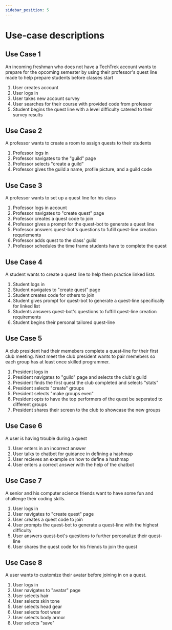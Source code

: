 ```yaml
---
sidebar_position: 5
---
```


# Use-case descriptions

## Use Case 1
An incoming freshman who does not have a TechTrek account wants to prepare for the opcoming semester by using their professor's quest line made to help prepare students before classes start
1. User creates account
2. User logs in
3. User takes new account survey
4. User searches for their course with provided code from professor
5. Student begins the quest line with a level difficulty catered to their survey results

## Use Case 2
A professor wants to create a room to assign quests to their students
1. Professor logs in
2. Professor navigates to the "guild" page
3. Professor selects "create a guild"
4. Professor gives the guild a name, profile picture, and a guild code

## Use Case 3
A professor wants to set up a quest line for his class
1. Professor logs in account
3. Professor navigates to "create quest" page
4. Professor creates a quest code to join
5. Professor gives a prompt for the quest-bot to generate a quest line
6. Professor answers quest-bot's questions to fufill quest-line creation requriements
7. Professor adds quest to the class' guild
8. Professor schedules the time frame students have to complete the quest

## Use Case 4
A student wants to create a quest line to help them practice linked lists
1.  Student logs in
2.  Student navigates to "create quest" page
3.  Student creates code for others to join
4.  Student gives prompt for quest-bot to generate a quest-line specifically for linked list
5.  Students answers quest-bot's questions to fuffill quest-line creation requirements
6.  Student begins their personal tailored quest-line

## Use Case 5
A club president had their memebers complete a quest-line for their first club meeting. Next meet the club president wants to pair memebers so each group has at least once skilled programmer.
1. President logs in
2. President navigates to "guild" page and selects the club's guild
3. President finds the first quest the club completed and selects "stats"
4. President selects "create" groups
5. President selects "make groups even"
6. President opts to have the top performers of the quest be seperated to different groups
7. President shares their screen to the club to showcase the new groups

## Use Case 6
A user is having trouble during a quest
1. User enters in an incorrect answer
2. User talks to chatbot for guidance in defining a hashmap
3. User recieves an example on how to define a hashmap
4. User enters a correct answer with the help of the chatbot

## Use Case 7
A senior and his computer science friends want to have some fun and challenge their coding skills.
1. User logs in
2. User navigates to "create quest" page
3. User creates a quest code to join
4. User prompts the quest-bot to generate a quest-line with the highest difficulty
5. User answers quest-bot's questions to further perosnalize their quest-line
6. User shares the quest code for his friends to join the quest

## Use Case 8
A user wants to customize their avatar before joining in on a quest.
1. User logs in
2. User navigates to "avatar" page
3. User selects hair
4. User selects skin tone
5. User selects head gear
6. User selects foot wear
7. User selects body armor
8. User selects "save"
